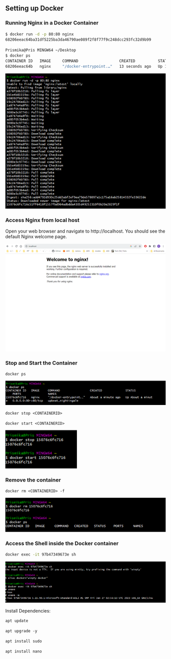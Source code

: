 ## Setting up Docker

### Running Nginx in a Docker Container

```bash
$ docker run -d -p 80:80 nginx
68206eeac64ba31df5225ba3da46790ae089f2f8f77f9c248dcc293fc32d9b99

Prismika@Pris MINGW64 ~/Desktop
$ docker ps
CONTAINER ID   IMAGE     COMMAND                  CREATED          STATUS          PORTS                NAMES
68206eeac64b   nginx     "/docker-entrypoint.…"   13 seconds ago   Up 13 seconds   0.0.0.0:80->80/tcp   friendly_elgamal
```

![Alt text](images/nginx.png)

### Access Nginx from local host

Open your web browser and navigate to http://localhost. You should see the 
default Nginx welcome page.

![Alt text](<images/Screenshot 2023-10-30 132620.png>)

### Stop and Start the Container 


```
docker ps 
```

![Alt text](images/dockerps.png)


```
docker stop <CONTAINERID>

docker start <CONTAINERID>
```
![Alt text](images/dockerstart_stop.png)

### Remove the container

```
docker rm <CONTAINERID> -f
```
![Alt text](images/DOCKERRM.png)

### Access the Shell inside the Docker container


```bash
docker exec -it 97b47349673e sh
```

![Alt text](images/access_dockercontainer.png)

Install Dependencies: 

```
apt update 

apt upgrade -y 

apt install sudo

apt install nano
```
